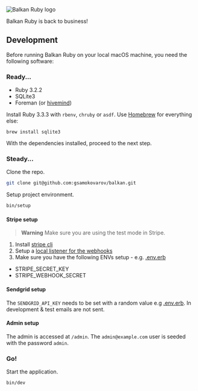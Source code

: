 <img alt="Balkan Ruby logo" src="https://2018.balkanruby.com/static/assets/balkanruby-logo.svg">

Balkan Ruby is back to business!

## Development

Before running Balkan Ruby on your local macOS machine, you need the following software:

### Ready...

- Ruby 3.2.2
- SQLite3
- Foreman (or [hivemind](https://github.com/DarthSim/hivemind))

Install Ruby 3.3.3 with `rbenv`, `chruby` or `asdf`. Use [Homebrew](https://brew.sh) for everything else:

```
brew install sqlite3
```

With the dependencies installed, proceed to the next step.

### Steady...

Clone the repo.

```sh
git clone git@github.com:gsamokovarov/balkan.git
```

Setup project environment.

```sh
bin/setup
```

#### Stripe setup

> **Warning**
> Make sure you are using the test mode in Stripe.

1. Install [stripe cli](https://stripe.com/docs/stripe-cli)
2. Setup a [local listener for the webhooks](https://stripe.com/docs/development/dashboard/local-listener)
3. Make sure you have the following ENVs setup - e.g. [.env.erb](./.env.erb)

- STRIPE_SECRET_KEY
- STRIPE_WEBHOOK_SECRET

#### Sendgrid setup

The `SENDGRID_API_KEY` needs to be set with a random value e.g [.env.erb](./.env.erb).
In development & test emails are not sent.

#### Admin setup

The admin is accessed at `/admin`. The `admin@example.com` user is seeded with
the password `admin`.

### Go!

Start the application.

```sh
bin/dev
```
